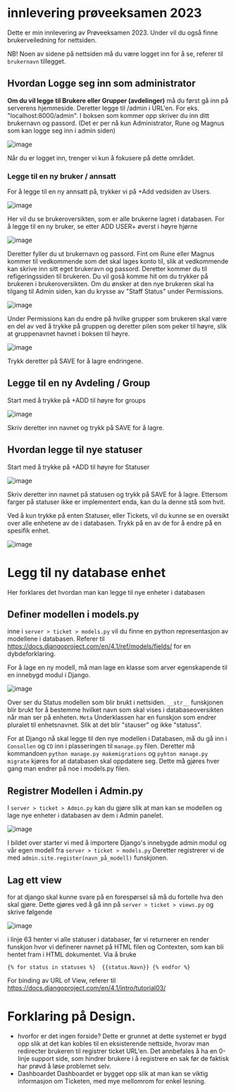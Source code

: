 # innlevering prøveeksamen 2023
Dette er min innlevering av Prøveeksamen 2023. Under vil du også finne brukerveiledning for nettsiden.

NB! Noen av sidene på nettsiden må du være logget inn for å se, referer til ``brukernavn`` tillegget.

## Hvordan Logge seg inn som administrator
**Om du vil legge til Brukere eller Grupper (avdelinger)** må du først gå inn på serverens hjemmeside. Deretter legge til /admin i URL'en. For eks. "localhost:8000/admin".
I boksen som kommer opp skriver du inn ditt brukernavn og passord. (Det er per nå kun Administrator, Rune og Magnus som kan logge seg inn i admin siden)


![image](https://user-images.githubusercontent.com/106773288/219670423-1b60a81f-96ce-4f71-8eca-a73446161129.png)


Når du er logget inn, trenger vi kun å fokusere på dette området.

### Legge til en ny bruker / annsatt 
For å legge til en ny annsatt på, trykker vi på +Add vedsiden av Users.


![image](https://user-images.githubusercontent.com/106773288/219671321-b1a54776-82ae-4dc5-a20e-723e294110cf.png)


Her vil du se brukeroversikten, som er alle brukerne lagret i databasen. For å legge til en ny bruker, se etter ADD USER+ øverst i høyre hjørne


![image](https://user-images.githubusercontent.com/106773288/219671699-7a022e94-f803-4e2a-9704-c9517c17ca89.png)


Deretter fyller du ut brukernavn og passord. Fint om Rune eller Magnus kommer til vedkommende som det skal lages konto til, slik at vedkommende kan skrive inn sitt eget brukeravn og passord.
Deretter kommer du til refigeringssiden til brukeren. Du vil goså komme hit om du trykker på brukeren i brukeroversikten. Om du ønsker at den nye brukeren skal ha tilgang til Admin siden, kan du krysse av "Staff Status" under Permissions.


![image](https://user-images.githubusercontent.com/106773288/219673102-27bfbb28-bca7-4f8f-ac62-d99657196ecd.png)


Under Permissions kan du endre på hvilke grupper som brukeren skal være en del av ved å trykke på gruppen og deretter pilen som peker til høyre, slik at gruppenavnet havnet i boksen til høyre.

![image](https://user-images.githubusercontent.com/106773288/219674586-e835ca9a-54d4-4b51-bb65-2f25cca3737b.png)



Trykk deretter på SAVE for å lagre endringene.


## Legge til en ny Avdeling / Group
Start med å trykke på +ADD til høyre for groups

![image](https://user-images.githubusercontent.com/106773288/219675582-5bc452b1-7cb8-460f-99ac-a9709b79cd84.png)


Skriv deretter inn navnet og trykk på SAVE for å lagre.


## Hvordan legge til nye statuser


Start med å trykke på +ADD til høyre for Statuser


![image](https://user-images.githubusercontent.com/106773288/219675898-159e3593-f340-487b-81be-61e589d0fd46.png)


Skriv deretter inn navnet på statusen og trykk på SAVE for å lagre. Ettersom farger på statuser ikke er implementert enda, kan du la denne stå som hvit.


Ved å kun trykke på enten Statuser, eller Tickets, vil du kunne se en oversikt over alle enhetene av de i databasen. Trykk på en av de for å endre på en spesifik enhet.

![image](https://user-images.githubusercontent.com/106773288/219676520-1c5ded47-60de-4cd2-8a6a-b6bcb9ab6ebc.png)


# Legg til ny database enhet


Her forklares det hvordan man kan legge til nye enheter i databasen
## Definer modellen i models.py

inne i ``server > ticket > models.py`` vil du finne en python representasjon av modellene i databasen. Referer til https://docs.djangoproject.com/en/4.1/ref/models/fields/ for en dybdeforklaring.

For å lage en ny modell, må man lage en klasse som arver egenskapende til en innebygd modul i Django.


![image](https://user-images.githubusercontent.com/106773288/219677610-44fca2b6-5d7e-44e0-9af1-301fb44dc976.png)


Over ser du Status modellen som blir brukt i nettsiden.
``__str__`` funskjonen blir brukt for å bestemme hvilket navn som skal vises i databaseoversikten når man ser på enheten.
``Meta`` Underklassen har en funskjon som endrer pluralet til enhetsnavnet. Slik at det blir "stauser" og ikke "statuss".


For at Django nå skal legge til den nye modellen i Databasen, må du gå inn i ``Consollen`` og ``CD`` inn i plasseringen til ``manage.py`` filen. 
Deretter må kommandoen ``python manage.py makemigrations`` og ``pyhton manage.py migrate`` kjøres for at databasen skal oppdatere seg. Dette må gjøres hver gang man endrer på noe i models.py filen.

## Registrer Modellen i Admin.py
I ``server > ticket > Admin.py`` kan du gjøre slik at man kan se modellen og lage nye enheter i databasen av dem i Admin panelet.


![image](https://user-images.githubusercontent.com/106773288/219679607-10d086e1-8e7e-4110-acea-22fbdff69d5d.png)


I bildet over starter vi med å importere Django's innebygde admin modul og vår egen modell fra ``server > ticket > models.py`` Deretter registrerer vi de med ``admin.site.register(navn_på_modell)`` funskjonen.

## Lag ett view
for at django skal kunne svare på en forespørsel så må du fortelle hva den skal gjøre. Dette gjøres ved å gå inn på ``server > ticket > views.py`` og skrive følgende


![image](https://user-images.githubusercontent.com/106773288/219680720-8252038c-d9ea-4a70-92ba-756da03a3149.png)


i linje 63 henter vi alle statuser i databaser, før vi returnerer en render funskjon hvor vi definerer navnet på HTML filen og Contexten, som kan bli hentet fram i HTML dokumentet. Via å bruke 

``{% for status in statuses %} 
    {{status.Navn}}
  {% endfor %} ``
  
For binding av URL of View, referer til https://docs.djangoproject.com/en/4.1/intro/tutorial03/

# Forklaring på Design.
- hvorfor er det ingen forside?
  Dette er grunnet at dette systemet er bygd opp slik at det kan kobles til en eksisterende nettside, hvorav man redirecter brukeren til registrer ticket URL'en. Det annbefales å ha en 0-linje support side, som hindrer brukere i å registrere en sak før de faktisk har prøvd å løse problemet selv.
- Dashboardet
  Dashboardet er bygget opp slik at man kan se viktig informasjon om Ticketen, med mye mellomrom for enkel lesning.
